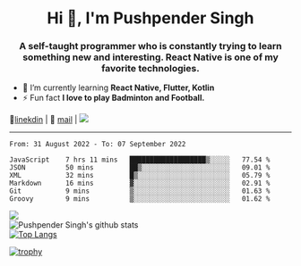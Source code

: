 <h1 align="center">Hi 👋, I'm Pushpender Singh</h1>
<h3 align="center">A self-taught programmer who is constantly trying to learn something new and interesting. React Native is one of my favorite technologies.</h3>

- 🌱 I’m currently learning **React Native, Flutter, Kotlin**
- ⚡ Fun fact **I love to play Badminton and Football.**

👔[linekdin](https://www.linkedin.com/in/pushpender-singh-240061202/) | 📧 [mail](mailto:pushpendersingh@p2devs.com) | ![](https://komarev.com/ghpvc/?username=pushpender-singh-ap&color=blue)


---

<!--START_SECTION:waka-->

```text
From: 31 August 2022 - To: 07 September 2022

JavaScript    7 hrs 11 mins   ███████████████████▒░░░░░   77.54 %
JSON          50 mins         ██▒░░░░░░░░░░░░░░░░░░░░░░   09.01 %
XML           32 mins         █▒░░░░░░░░░░░░░░░░░░░░░░░   05.79 %
Markdown      16 mins         ▓░░░░░░░░░░░░░░░░░░░░░░░░   02.91 %
Git           9 mins          ▒░░░░░░░░░░░░░░░░░░░░░░░░   01.63 %
Groovy        9 mins          ▒░░░░░░░░░░░░░░░░░░░░░░░░   01.62 %
```

<!--END_SECTION:waka-->

<img align="left" src="https://github-readme-streak-stats.herokuapp.com/?user=pushpender-singh-ap&theme=dark" /></br>
![Pushpender Singh's github stats](https://github-readme-stats.vercel.app/api?username=pushpender-singh-ap&show_icons=true&theme=radical&count_private=true)</br>
[![Top Langs](https://github-readme-stats.vercel.app/api/top-langs/?username=pushpender-singh-ap&theme=radical)](https://github.com/pushpender-singh-ap/github-readme-stats)

[![trophy](https://github-profile-trophy.vercel.app/?username=pushpender-singh-ap&theme=radical)](https://github.com/pushpender-singh-ap/pushpender-singh-ap)
